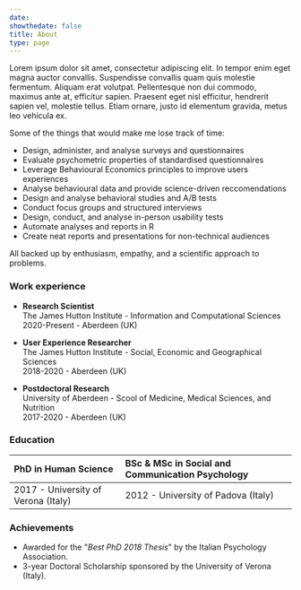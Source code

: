 ```yaml
---
date: 
showthedate: false
title: About
type: page
---
```


Lorem ipsum dolor sit amet, consectetur adipiscing elit. In tempor enim eget magna auctor convallis. Suspendisse convallis quam quis molestie fermentum. Aliquam erat volutpat. Pellentesque non dui commodo, maximus ante at, efficitur sapien. Praesent eget nisl efficitur, hendrerit sapien vel, molestie tellus. Etiam ornare, justo id elementum gravida, metus leo vehicula ex.


Some of the things that would make me lose track of time:

+ Design, administer, and analyse surveys and questionnaires
+ Evaluate psychometric properties of standardised questionnaires
+ Leverage Behavioural Economics principles to improve users experiences
+ Analyse behavioural data and provide science-driven reccomendations
+ Design and analyse behavioral studies and A/B tests
+ Conduct focus groups and structured interviews
+ Design, conduct, and analyse in-person usability tests
+ Automate analyses and reports in R
+ Create neat reports and presentations for non-technical audiences

All backed up by enthusiasm, empathy, and a scientific approach to problems.

### Work experience

+ **Research Scientist**  
The James Hutton Institute - Information and Computational Sciences   
2020-Present - Aberdeen (UK)

+ **User Experience Researcher**  
The James Hutton Institute - Social, Economic and Geographical Sciences  
2018-2020 - Aberdeen (UK)

+ **Postdoctoral Research**  
University of Aberdeen - Scool of Medicine, Medical Sciences, and Nutrition  
2017-2020 - Aberdeen (UK)

### Education

| **PhD in Human Science**             | **BSc & MSc in Social and Communication Psychology**  |
|:-------------------------------------|:------------------------------------------------------|
| 2017 - University of Verona (Italy)  | 2012 - University of Padova (Italy)                   |

### Achievements

+ Awarded for the "*Best PhD 2018 Thesis*" by the Italian Psychology Association. 
+ 3-year Doctoral Scholarship sponsored by the University of Verona (Italy).
